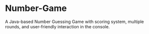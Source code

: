 # Number-Game
A Java-based Number Guessing Game with scoring system, multiple rounds, and user-friendly interaction in the console.
